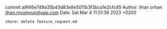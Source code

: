 commit a8f46e749a35b43d83e8e5011b3f3bca1e2cfc45
Author: ilhan orhan <ilhan.myumyun@sap.com>
Date:   Sat Mar 4 11:51:39 2023 +0200

    chore: delete feature_request.md

